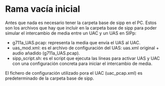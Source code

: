 # Rama vacía inicial
Antes que nada es necesario tener la carpeta base de sipp en el PC.
Estos son los archivos que hay que incluir en la carpeta base de sipp para poder simular el intercambio de media entre un UAC y un UAS en SIPp:
  - g711a_UAS.pcap: representa la media que envía el UAS al UAC.
  - uas_mod.xml: es el archivo de configuración del UAS: uas.xml original + audio añadido (g711a_UAS.pcap).
  - sipp_script.sh: es el script que ejecuta las líneas para activar UAS y UAC con una configuración concreta para iniciar el intercambio de media.
    
El fichero de configuración utilizado pora el UAC (uac_pcap.xml) es predeterminado de la carpeta base de sipp.


